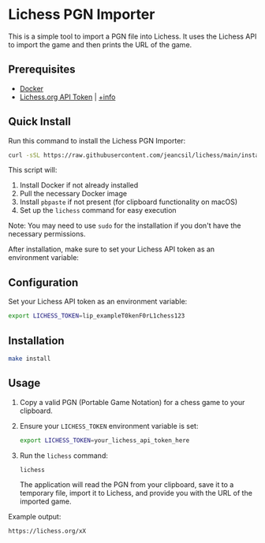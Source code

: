 # Lichess PGN Importer

This is a simple tool to import a PGN file into Lichess. It uses the Lichess API to import the game and then prints the URL of the game.

## Prerequisites

- [Docker](https://www.docker.com/get-started)
- [Lichess.org API Token](https://lichess.org/account/oauth/token) | [+info](https://lichess.org/api#section/Authentication)
<!-- - [GNU Make 3.81](https://www.gnu.org/software/make/) | `brew install make` -->

## Quick Install

Run this command to install the Lichess PGN Importer:

```bash
curl -sSL https://raw.githubusercontent.com/jeancsil/lichess/main/install.sh | bash
```

This script will:

1. Install Docker if not already installed
2. Pull the necessary Docker image
3. Install `pbpaste` if not present (for clipboard functionality on macOS)
4. Set up the `lichess` command for easy execution

Note: You may need to use `sudo` for the installation if you don't have the necessary permissions.

After installation, make sure to set your Lichess API token as an environment variable:


## Configuration

Set your Lichess API token as an environment variable:

```bash
export LICHESS_TOKEN=lip_exampleT0kenF0rL1chess123
```

## Installation

```bash
make install
```

## Usage

1. Copy a valid PGN (Portable Game Notation) for a chess game to your clipboard.

2. Ensure your `LICHESS_TOKEN` environment variable is set:

   ```bash
   export LICHESS_TOKEN=your_lichess_api_token_here
   ```

3. Run the `lichess` command:

   ```bash
   lichess
   ```

   The application will read the PGN from your clipboard, save it to a temporary file, import it to Lichess, and provide you with the URL of the imported game.

Example output:

```bash
https://lichess.org/xX
```

